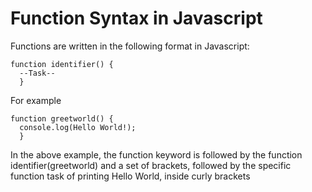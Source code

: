 # Function Syntax in Javascript

Functions are written in the following format in Javascript:

```
function identifier() {
  --Task--
  }
```

For example
```
function greetworld() {
  console.log(Hello World!);
  }
```

In the above example, the function keyword is followed by the function identifier(greetworld) and a set of brackets, followed by the specific function task of printing Hello World, inside curly brackets
